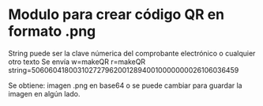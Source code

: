 # Modulo para crear código QR en formato .png
String puede ser la clave númerica del comprobante electrónico o cualquier otro texto
Se envía
        w=makeQR
        r=makeQR
        string=50606041800310272796200128940010000000026106036459

Se obtiene: imagen .png en base64 o se puede cambiar para guardar la imagen en algún lado.
